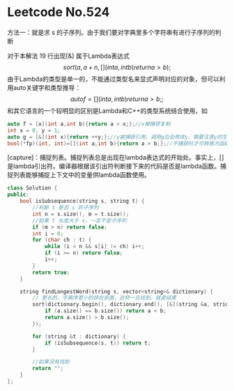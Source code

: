 # Leetcode No.524



方法一：就是求 s 的子序列。由于我们要对字典里多个字符串有进行子序列的判断

对于本解法 19 行出现[&] 属于Lambda表达式 
$$
sort(a, a + n, [](int a, int b) {return a > b});
$$
由于Lambda的类型是单一的，不能通过类型名来显式声明对应的对象，但可以利用auto关键字和类型推导：
$$
auto f=[](int a,int b){return a>b;};
$$
和其它语言的一个较明显的区别是Lambda和C++的类型系统结合使用，如

```c++
auto f = [x](int a,int b){return a > x;};//x被捕获复制
int x = 0, y = 1;
auto g = [&](int x){return ++y;};//y被捕获引用，调用g后会修改y，需要注意y的生存期
bool(*fp)(int, int)=[](int a,int b){return a > b;};//不捕获时才可转换为函数指针
```

[capture]：捕捉列表。捕捉列表总是出现在lambda表达式的开始处。事实上，[]是lambda引出符。编译器根据该引出符判断接下来的代码是否是lambda函数。捕捉列表能够捕捉上下文中的变量供lambda函数使用。

```c++
class Solution {
public:
    bool isSubsequence(string s, string t) {
        //判断 t 是否 s 的子序列
        int n = s.size(), m = t.size();
        //如果 t 长度大于 s，一定不是子序列
        if (m > n) return false;
        int i = 0;
        for (char ch : t) {
            while (i < n && s[i] != ch) i++;
            if (i >= n) return false;
            i++;
        }
        return true;
    }

    string findLongestWord(string s, vector<string>& dictionary) {
        // 更长的、字典序更小的排在前面，这样一旦找到，就是结果
        sort(dictionary.begin(), dictionary.end(), [&](string &a, string &b) {
            if (a.size() == b.size()) return a < b;
            return a.size() > b.size();
        });

        for (string &t : dictionary) {
            if (isSubsequence(s, t)) return t;
        }

        //如果没有找到
        return "";
    }
};
```

